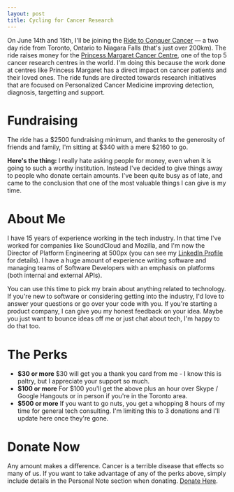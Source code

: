 ```yaml
---
layout: post
title: Cycling for Cancer Research
---
```


On June 14th and 15th, I'll be joining the
[Ride to Conquer Cancer](http://www.conquercancer.ca/index.html) &mdash; a
two day ride from Toronto, Ontario to Niagara Falls (that's just over
200km). The ride raises money for the
[Princess Margaret Cancer Centre](http://www.uhn.ca/corporate/AboutUHN/OurHospitals/Pages/pmh.aspx),
one of the top 5 cancer research centres in the world. I'm doing this
because the work done at centres like Princess Margaret has a direct
impact on cancer patients and their loved ones. The ride funds are
directed towards research initiatives that are focused on Personalized
Cancer Medicine improving detection, diagnosis, targetting and
support.

Fundraising
===========

The ride has a $2500 fundraising minimum, and thanks to the
generosity of friends and family, I'm sitting at $340 with a mere
$2160 to go.

__Here's the thing:__ I really hate asking people for money, even when
it is going to such a worthy institution. Instead I've decided to give
things away to people who donate certain amounts. I've been quite busy
as of late, and came to the conclusion that one of the most valuable
things I can give is my time.

About Me
========

I have 15 years of experience working in the tech industry. In that
time I've worked for companies like SoundCloud and Mozilla, and I'm
now the Director of Platform Engineering at 500px (you can see my
[LinkedIn Profile](http://www.linkedin.com/in/paulosman) for details).
I have a huge amount of experience writing software and managing teams
of Software Developers with an emphasis on platforms (both internal
and external APIs).

You can use this time to pick my brain about anything related to
technology. If you're new to software or considering getting into the
industry, I'd love to answer your questions or go over your code with
you. If you're starting a product company, I can give you my honest
feedback on your idea. Maybe you just want to bounce ideas off me or
just chat about tech, I'm happy to do that too.

The Perks
=========

* __$30 or more__ $30 will get you a thank you card from me - I know this is paltry, but I appreciate your support so much.
* __$100 or more__ For $100 you'll get the above plus an hour over Skype / Google Hangouts or in person if you're in the Toronto area.
* __$500 or more__ If you want to go nuts, you get a whopping 8 hours of my time for general tech consulting. I'm limiting this to 3 donations and I'll update here once they're gone.

Donate Now
==========

Any amount makes a difference. Cancer is a terrible disease that
effects so many of us. If you want to take advantage of any of the
perks above, simply include details in the Personal Note section when
donating. [Donate Here](http://bndfr.com/Ctp8).
